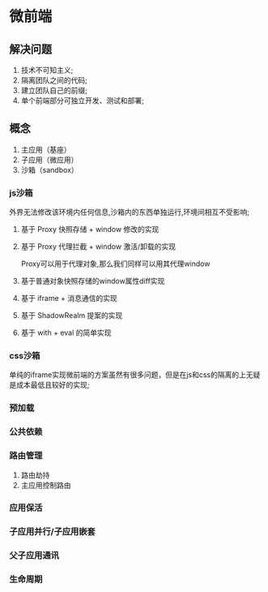 # 微前端

## 解决问题

1. 技术不可知主义;
2. 隔离团队之间的代码;
3. 建立团队自己的前缀;
4. 单个前端部分可独立开发、测试和部署;

## 概念

1. 主应用（基座）
2. 子应用（微应用）
3. 沙箱（sandbox）


### js沙箱

外界无法修改该环境内任何信息,沙箱内的东西单独运行,环境间相互不受影响;

1. 基于 Proxy 快照存储 + window 修改的实现
2. 基于 Proxy 代理拦截 + window 激活/卸载的实现

   Proxy可以用于代理对象,那么我们同样可以用其代理window

3. 基于普通对象快照存储的window属性diff实现
4. 基于 iframe + 消息通信的实现
5. 基于 ShadowRealm 提案的实现
6. 基于 with + eval 的简单实现


### css沙箱

单纯的iframe实现微前端的方案虽然有很多问题，但是在js和css的隔离的上无疑是成本最低且较好的实现;


### 预加载

### 公共依赖

### 路由管理

1. 路由劫持
2. 主应用控制路由

### 应用保活

### 子应用并行/子应用嵌套

### 父子应用通讯

### 生命周期